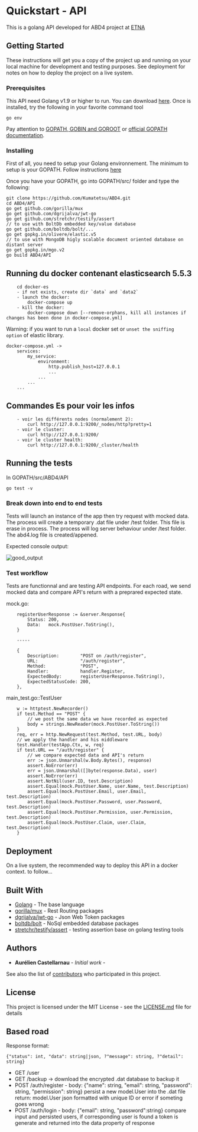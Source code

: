 # Quickstart - API

This is a golang API developed for ABD4 project at [ETNA](https://etna.io/)

## Getting Started

These instructions will get you a copy of the project up and running on your local machine for development and testing purposes. See deployment for notes on how to deploy the project on a live system.

### Prerequisites

This API need Golang v1.9 or higher to run. You can download [here](https://golang.org/dl/).
Once is installed, try the following in your favorite command tool

```
go env
```
Pay attention to [GOPATH, GOBIN and GOROOT](https://www.programming-books.io/essential/go/10-gopath-goroot-gobin) or [official GOPATH documentation](https://github.com/golang/go/wiki/GOPATH).

### Installing

First of all, you need to setup your Golang environnement.
The minimum to setup is your GOPATH. Follow instructions [here](https://github.com/golang/go/wiki/SettingGOPATH)

Once you have your GOPATH, go into GOPATH/src/ folder and type the following:

```
git clone https://github.com/Kumatetsu/ABD4.git
cd ABD4/API
go get github.com/gorilla/mux
go get github.com/dgrijalva/jwt-go
go get github.com/stretchr/testify/assert
// to use with BoltDb embedded key/value database
go get github.com/boltdb/bolt/...
go get gopkg.in/olivere/elastic.v5
// to use with MongoDB higly scalable document oriented database on distant server
go get gopkg.in/mgo.v2
go build ABD4/API
```

## Running du docker contenant elasticsearch 5.5.3
```
    cd docker-es
    - if not exists, create dir `data` and `data2`
    - launch the docker:
        docker-compose up
    - kill the docker:
        docker-compose down [--remove-orphans, kill all instances if changes has been done in docker-compose.yml]
```

Warning: if you want to run a `local` docker set or `unset the sniffing option` of elastic library.
```
docker-compose.yml ->
    services:
        my_service:
            environment:
                http.publish_host=127.0.0.1
                ...
            ...
        ...
    ...
```

## Commandes Es pour voir les infos
```
    - voir les différents nodes (normalement 2):
        curl http://127.0.0.1:9200/_nodes/http?pretty=1
    - voir le cluster:
        curl http://127.0.0.1:9200/
    - voir le cluster health:
        curl http://127.0.0.1:9200/_cluster/health
```

## Running the tests

In GOPATH/src/ABD4/API

```
go test -v
```

### Break down into end to end tests

Tests will launch an instance of the app then try request with mocked data.
The process will create a temporary .dat file under /test folder. This file is erase in process.
The process will log server behaviour under /test folder. The abd4.log file is created/appened.

Expected console output:

![good_output](https://user-images.githubusercontent.com/16307418/46264432-11e8e800-c51d-11e8-8c8f-758280c16fc3.png)

### Test workflow

Tests are functionnal and are testing API endpoints.
For each road, we send mocked data and compare API's return with a preprared expected state.

mock.go:

```
	registerUserResponse := &server.Response{
		Status: 200,
		Data:   mock.PostUser.ToString(),
	}

    -----

    {
        Description:        "POST on /auth/register",
        URL:                "/auth/register",
        Method:             "POST",
        Handler:            handler.Register,
        ExpectedBody:       registerUserResponse.ToString(),
        ExpectedStatusCode: 200,
    },
```

main_test.go::TestUser

```
    w := httptest.NewRecorder()
    if test.Method == "POST" {
        // we post the same data we have recorded as expected
        body = strings.NewReader(mock.PostUser.ToString())
    }
    req, err = http.NewRequest(test.Method, test.URL, body)
    // we apply the handler and his middleware
    test.Handler(testApp.Ctx, w, req)
    if test.URL == "/auth/register" {
        // we compare expected data and API's return
        err := json.Unmarshal(w.Body.Bytes(), response)
        assert.NoError(err)
        err = json.Unmarshal([]byte(response.Data), user)
        assert.NoError(err)
        assert.NotNil(user.ID, test.Description)
        assert.Equal(mock.PostUser.Name, user.Name, test.Description)
        assert.Equal(mock.PostUser.Email, user.Email, test.Description)
        assert.Equal(mock.PostUser.Password, user.Password, test.Description)
        assert.Equal(mock.PostUser.Permission, user.Permission, test.Description)
        assert.Equal(mock.PostUser.Claim, user.Claim, test.Description)
    }
```


## Deployment

On a live system, the recommended way to deploy this API in a docker context. to follow...

## Built With

* [Golang](https://golang.org/) - The base language
* [gorilla/mux](https://github.com/gorilla/mux) - Rest Routing packages
* [dgrijalva/jwt-go](https://github.com/dgrijalva/jwt-go) - Json Web Token packages
* [boltdb/bolt](https://github.com/boltdb/bolt) - NoSql embedded database packages
* [stretchr/testify/assert](https://github.com/stretchr/testify) - testing assertion base on golang testing tools

## Authors

* **Aurélien Castellarnau** - *Initial work* -

See also the list of [contributors](https://github.com/kumatetsu/ABD4/contributors) who participated in this project.

## License

This project is licensed under the MIT License - see the [LICENSE.md](LICENSE.md) file for details

## Based road

Response format:
```
{"status": int, "data": string|json, ?"message": string, ?"detail": string}
```

* GET /user
* GET /backup -> download the encrypted .dat database to backup it
* POST /auth/register - body: {"name": string, "email": string, "password": string, "permission": string}
    persist a new model.User into the .dat file
    return: model.User json formatted with unique ID or error if someting goes wrong
* POST /auth/login - body: {"email": string, "password":string}
    compare input and persisted users, if corresponding user is found
    a token is generate and returned into the data property of response
